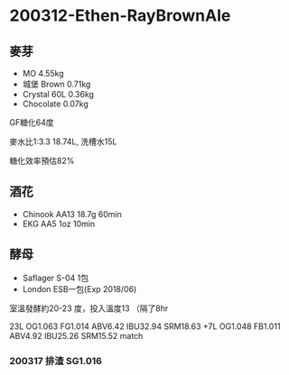 # 200312-Ethen-RayBrownAle

## 麥芽
* MO 4.55kg
* 城堡 Brown 0.71kg
* Crystal 60L 0.36kg
* Chocolate 0.07kg

GF糖化64度

麥水比1:3.3 18.74L, 洗槽水15L

糖化效率預估82%

## 酒花
* Chinook AA13 18.7g 60min
* EKG AA5 1oz 10min

## 酵母

* Saflager S-04 1包
* London ESB一包(Exp 2018/06)

室溫發酵約20-23 度，投入溫度13 （隔了8hr

23L OG1.063 FG1.014 ABV6.42 IBU32.94 SRM18.63 
+7L OG1.048 FB1.011 ABV4.92 IBU25.26 SRM15.52 match

### 200317 排渣 SG1.016
